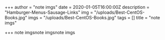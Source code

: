 +++
author = "note imgs"
date = 2020-01-05T16:00:00Z
description = "Hamburger-Menus-Sausage-Links"
img = "/uploads/Best-CentOS-Books.jpg"
imgs = "/uploads/Best-CentOS-Books.jpg"
tags = []
title = "note imgs"

+++
note imgsnote imgsnote imgs